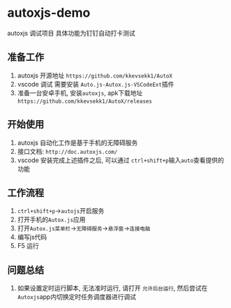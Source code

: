 # autoxjs-demo
autoxjs 调试项目 具体功能为钉钉自动打卡测试

## 准备工作
1. autoxjs 开源地址 `https://github.com/kkevsekk1/AutoX`
2. vscode 调试 需要安装 `Auto.js-Autox.js-VSCodeExt`插件
3. 准备一台安卓手机, 安装`autoxjs`, apk下载地址 `https://github.com/kkevsekk1/AutoX/releases`

## 开始使用
1. autoxjs 自动化工作是基于手机的无障碍服务
2. 接口文档: `http://doc.autoxjs.com/`
3. vscode 安装完成上述插件之后, 可以通过 `ctrl+shift+p`输入`auto`查看提供的功能

## 工作流程
1. `ctrl+shift+p`->`autojs`开启服务
2. 打开手机的`Autox.js`应用
3. 打开`Autox.js菜单栏`->`无障碍服务`->`悬浮窗`->`连接电脑`
4. 编写js代码
5. F5 运行

## 问题总结
1. 如果设置定时运行脚本, 无法准时运行, 请打开 `允许后台运行`, 然后尝试在`Autoxjs`app内切换定时任务调度器进行调试